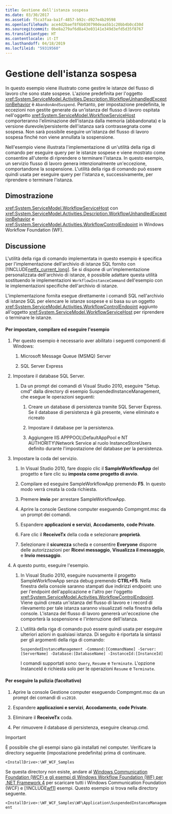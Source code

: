 ```yaml
---
title: Gestione dell'istanza sospesa
ms.date: 03/30/2017
ms.assetid: f5ca3faa-ba1f-4857-b92c-d927e4b29598
ms.openlocfilehash: ace4d2baef8f6b030790deaa5b1c20bb4b0cd30d
ms.sourcegitcommit: 0be8a279af6d8a43e03141e349d3efd5d35f8767
ms.translationtype: HT
ms.contentlocale: it-IT
ms.lasthandoff: 04/18/2019
ms.locfileid: "59319560"
---
```

# <a name="suspended-instance-management"></a>Gestione dell'istanza sospesa
In questo esempio viene illustrato come gestire le istanze del flusso di lavoro che sono state sospese.  L'azione predefinita per l'oggetto <xref:System.ServiceModel.Activities.Description.WorkflowUnhandledExceptionBehavior> è `AbandonAndSuspend`. Pertanto, per impostazione predefinita, le eccezioni non gestite generate da un'istanza del flusso di lavoro ospitata nell'oggetto <xref:System.ServiceModel.WorkflowServiceHost> comporteranno l'eliminazione dell'istanza dalla memoria (abbandonata) e la versione durevole/persistente dell'istanza sarà contrassegnata come sospesa. Non sarà possibile eseguire un'istanza del flusso di lavoro sospesa finché non viene annullata la sospensione.

 Nell'esempio viene illustrata l'implementazione di un'utilità della riga di comando per eseguire query per le istanze sospese e viene mostrato come consentire all'utente di riprendere o terminare l'istanza. In questo esempio, un servizio flusso di lavoro genera intenzionalmente un'eccezione, comportandone la sospensione. L'utilità della riga di comando può essere quindi usata per eseguire query per l'istanza e, successivamente, per riprendere o terminare l'istanza.

## <a name="demonstrates"></a>Dimostrazione
 <xref:System.ServiceModel.WorkflowServiceHost> con <xref:System.ServiceModel.Activities.Description.WorkflowUnhandledExceptionBehavior> e <xref:System.ServiceModel.Activities.WorkflowControlEndpoint> in Windows Workflow Foundation (WF).

## <a name="discussion"></a>Discussione
 L'utilità della riga di comando implementata in questo esempio è specifica per l'implementazione dell'archivio di istanze SQL fornito con [!INCLUDE[netfx_current_long](../../../../includes/netfx-current-long-md.md)]. Se si dispone di un'implementazione personalizzata dell'archivio di istanze, è possibile adattare questa utilità sostituendo le implementazioni `WorkflowInstanceCommand` dell'esempio con le implementazioni specifiche dell'archivio di istanze.

 L'implementazione fornita esegue direttamente i comandi SQL nell'archivio di istanze SQL per elencare le istanze sospese e si basa su un oggetto <xref:System.ServiceModel.Activities.WorkflowControlEndpoint> aggiunto all'oggetto <xref:System.ServiceModel.WorkflowServiceHost> per riprendere o terminare le istanze.

#### <a name="to-set-up-build-and-run-the-sample"></a>Per impostare, compilare ed eseguire l'esempio

1. Per questo esempio è necessario aver abilitato i seguenti componenti di Windows:

    1.  Microsoft Message Queue (MSMQ) Server

    2.  SQL Server Express

2. Impostare il database SQL Server.

    1.  Da un prompt dei comandi di Visual Studio 2010, eseguire "Setup. cmd" dalla directory di esempio SuspendedInstanceManagement, che esegue le operazioni seguenti:

        1.  Creare un database di persistenza tramite SQL Server Express. Se il database di persistenza è già presente, viene eliminato e ricreato

        2.  Impostare il database per la persistenza.

        3.  Aggiungere IIS APPPOOL\DefaultAppPool e NT AUTHORITY\Network Service al ruolo InstanceStoreUsers definito durante l'impostazione del database per la persistenza.

3. Impostare la coda del servizio.

    1.  In Visual Studio 2010, fare doppio clic il **SampleWorkflowApp** del progetto e fare clic su **imposta come progetto di avvio**.

    2.  Compilare ed eseguire SampleWorkflowApp premendo **F5**. In questo modo verrà creata la coda richiesta.

    3.  Premere **invio** per arrestare SampleWorkflowApp.

    4.  Aprire la console Gestione computer eseguendo Compmgmt.msc da un prompt dei comandi.

    5.  Espandere **applicazioni e servizi**, **Accodamento**, **code Private**.

    6.  Fare clic il **ReceiveTx** della coda e selezionare **proprietà**.

    7.  Selezionare il **sicurezza** scheda e consentire **Everyone** disporre delle autorizzazioni per **Ricevi messaggio**, **Visualizza il messaggio**, e  **Invio messaggio**.

4. A questo punto, eseguire l'esempio.

    1.  In Visual Studio 2010, eseguire nuovamente il progetto SampleWorkflowApp senza debug premendo **CTRL+F5**. Nella finestra della console saranno stampati due indirizzi endpoint: uno per l'endpoint dell'applicazione e l'altro per l'oggetto <xref:System.ServiceModel.Activities.WorkflowControlEndpoint>. Viene quindi creata un'istanza del flusso di lavoro e i record di rilevamento per tale istanza saranno visualizzati nella finestra della console. L'istanza del flusso di lavoro genererà un'eccezione che comporterà la sospensione e l'interruzione dell'istanza.

    2.  L'utilità della riga di comando può essere quindi usata per eseguire ulteriori azioni in qualsiasi istanza. Di seguito è riportata la sintassi per gli argomenti della riga di comando:

         `SuspendedInstanceManagement -Command:[CommandName] -Server:[ServerName] -Database:[DatabaseName] -InstanceId:[InstanceId]`

         I comandi supportati sono: `Query`, `Resume` e `Terminate`.  L'opzione InstanceId è richiesta solo per le operazioni `Resume` e `Terminate`.

#### <a name="to-cleanup-optional"></a>Per eseguire la pulizia (facoltativo)

1. Aprire la console Gestione computer eseguendo Compmgmt.msc da un prompt dei comandi di `vs2010`.

2. Espandere **applicazioni e servizi**, **Accodamento**, **code Private**.

3. Eliminare il **ReceiveTx** coda.

4. Per rimuovere il database di persistenza, eseguire cleanup.cmd.

> [!IMPORTANT]
>  È possibile che gli esempi siano già installati nel computer. Verificare la directory seguente (impostazione predefinita) prima di continuare.  
>   
>  `<InstallDrive>:\WF_WCF_Samples`  
>   
>  Se questa directory non esiste, andare al [Windows Communication Foundation (WCF) e gli esempi di Windows Workflow Foundation (WF) per .NET Framework 4](https://go.microsoft.com/fwlink/?LinkId=150780) per scaricare tutti i Windows Communication Foundation (WCF) e [!INCLUDE[wf1](../../../../includes/wf1-md.md)] esempi. Questo esempio si trova nella directory seguente.  
>   
>  `<InstallDrive>:\WF_WCF_Samples\WF\Application\SuspendedInstanceManagement`
